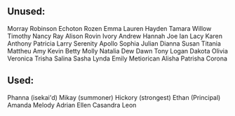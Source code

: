 ## Unused:
Morray
Robinson
Echoton
Rozen
Emma
Lauren
Hayden
Tamara
Willow
Timothy
Nancy
Ray
Alison
Rovin
Ivory 
Andrew 
Hannah
Joe
Ian
Lacy
Karen
Anthony
Patricia
Larry
Serenity
Apollo
Sophia
Julian
Dianna
Susan
Titania
Mattheu
Amy
Kevin
Betty
Molly
Natalia
Dew
Dawn
Tony
Logan
Dakota
Olivia
Veronica
Trisha
Salina
Sasha
Lynda
Emily
Metiorican
Alisha
Patrisha 
Corona

## Used:
Phanna (isekai'd)
Mikay (summoner)
Hickory (strongest)
Ethan (Principal)
Amanda
Melody
Adrian
Ellen
Casandra
Leon
 
